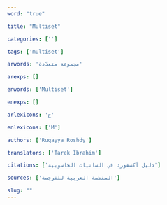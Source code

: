 ```yaml
---
word: "true"

title: "Multiset"

categories: ['']

tags: ['multiset']

arwords: 'مجموعة متعدّدة'

arexps: []

enwords: ['Multiset']

enexps: []

arlexicons: 'ج'

enlexicons: ['M']

authors: ['Ruqayya Roshdy']

translators: ['Tarek Ibrahim']

citations: ['دليل أكسفورد في السانيات الحاسوبية']

sources: ['المنظمة العربية للترجمة']

slug: ""
---
```

